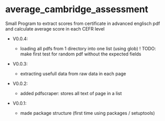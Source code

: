 # average_cambridge_assessment
Small Program to extract scores from certificate in advanced englisch pdf and calculate average score in each CEFR level

* V0.0.4:
    - loading all pdfs from 1 directory into one list (using glob)
    ! TODO: make first test for random pdf without the expected fields 

* V0.0.3:
    - extracting usefull data from raw data in each page 

* V0.0.2:
    - added pdfscraper: stores all text of page in a list

* V0.0.1:
    - made package structure (first time using packages / setuptools) 